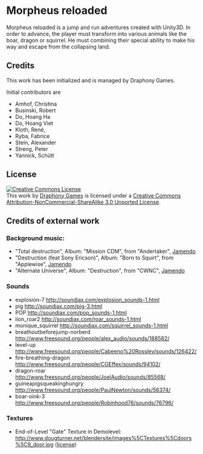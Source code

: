 Morpheus reloaded
=================
Morpheus reloaded is a jump and run adventures created with Unity3D.
In order to advance, the player must transform into various animals like the boar, dragon or squirrel.
He must combining their special ability to make his way and escape from the collapsing land.

## Credits
This work has been initialized and is managed by Draphony Games.

Initial contributors are

* Amhof, Christina
* Businski, Robert
* Do, Hoang Ha
* Do, Hoang Viet
* Kloth, René,
* Ryba, Fabrice
* Stein, Alexander
* Streng, Peter
* Yannick, Schütt

## License
<a rel="license" href="http://creativecommons.org/licenses/by-nc-sa/3.0/deed.en_US"><img alt="Creative Commons License" style="border-width:0" src="http://i.creativecommons.org/l/by-nc-sa/3.0/88x31.png" /></a><br />This work by <a xmlns:cc="http://creativecommons.org/ns#" href="http://www.draphony.de" property="cc:attributionName" rel="cc:attributionURL">Draphony Games</a> is licensed under a <a rel="license" href="http://creativecommons.org/licenses/by-nc-sa/3.0/deed.en_US">Creative Commons Attribution-NonCommercial-ShareAlike 3.0 Unported License</a>.

## Credits of external work

### Background music:
* "Total destruction",                  Album: "Mission CDM",    from "Andertaker", [Jamendo](http://www.jamendo.com/de/track/769350/total-destruction)
* "Destruction (feat Sony Ericson)",    Album: "Born to Squirt", from "Applewise", [Jamendo](http://www.jamendo.com/de/track/784434/destruction-feat-sony-ericson)
* "Alternate Universe",                 Album: "Destruction",    from "CWNC", [Jamendo](http://www.jamendo.com/de/track/678975/alternate-universe)


### Sounds
* explosion-7                   http://soundjax.com/explosion_sounds-1.html
* pig                           http://soundjax.com/pig-3.html
* POP                           http://soundjax.com/pop_sounds-1.html
* lion_roar2                    http://soundjax.com/roar_sounds-1.html
* monique_squirrel              http://soundjax.com/squirrel_sounds-1.html
* breathoutbeforejump-norberd	http://www.freesound.org/people/alex_audio/sounds/188582/
* level-up                      http://www.freesound.org/people/Cabeeno%20Rossley/sounds/126422/
* fire-breathing-dragon         http://www.freesound.org/people/CGEffex/sounds/94102/
* dragon-roar                   http://www.freesound.org/people/JoelAudio/sounds/85568/
* guineapigsqueakinghungry      http://www.freesound.org/people/PaulNewton/sounds/56374/
* boar-oink-3                   http://www.freesound.org/people/Robinhood76/sounds/76796/


### Textures
* End-of-Level "Gate" Texture in Demolevel: http://www.dougturner.net/blendersite/images%5CTextures%5Cdoors%5C9_door.jpg ([license](http://www.dougturner.net/blendersite/Terms.html))
